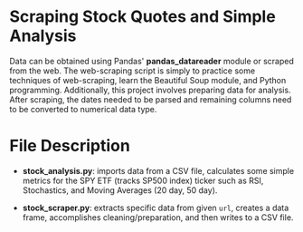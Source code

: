 # Scraping Stock Quotes and Simple Analysis
Data can be obtained using Pandas' **pandas_datareader** module or scraped from the web. The web-scraping script is simply to practice some techniques of web-scraping, learn the Beautiful Soup module, and Python programming. Additionally, this project involves preparing data for analysis. After scraping, the dates needed to be parsed and remaining columns need to be converted to numerical data type.

# File Description
 - **stock_analysis.py**: imports data from a CSV file, calculates some simple metrics for the SPY ETF (tracks SP500 index) ticker such as RSI, Stochastics, and Moving Averages (20 day, 50 day).
 
 - **stock_scraper.py**: extracts specific data from given `url`, creates a data frame, accomplishes cleaning/preparation, and then writes to a CSV file.
